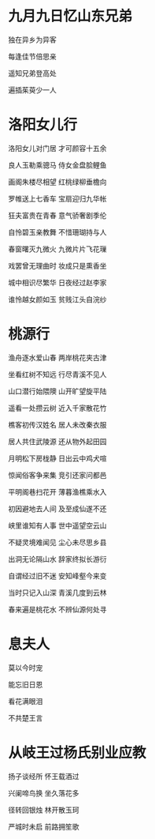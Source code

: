 # 九月九日忆山东兄弟

独在异乡为异客

每逢佳节倍思亲

遥知兄弟登高处

遍插茱萸少一人

# 洛阳女儿行

洛阳女儿对门居 才可颜容十五余

良人玉勒乘骢马 侍女金盘脍鲤鱼

画阁朱楼尽相望 红桃绿柳垂檐向

罗帷送上七香车 宝扇迎归九华帐

狂夫富贵在青春 意气骄奢剧季伦

自怜碧玉亲教舞 不惜珊瑚持与人

春窗曙灭九微火 九微片片飞花璅

戏罢曾无理曲时 妆成只是熏香坐

城中相识尽繁华 日夜经过赵李家

谁怜越女颜如玉 贫贱江头自浣纱

# 桃源行

渔舟逐水爱山春 两岸桃花夹古津

坐看红树不知远 行尽青溪不见人

山口潜行始隈隩 山开旷望旋平陆

遥看一处攒云树 近入千家散花竹

樵客初传汉姓名 居人未改秦衣服

居人共住武陵源 还从物外起田园

月明松下房栊静 日出云中鸡犬喧

惊闻俗客争来集 竞引还家问都邑

平明阁巷扫花开 薄暮渔樵乘水入

初因避地去人间 及至成仙遂不还

峡里谁知有人事 世中遥望空云山

不疑灵境难闻见 尘心未尽思乡县

出洞无论隔山水 辞家终拟长游衍

自谓经过旧不迷 安知峰壑今来变

当时只记入山深 青溪几度到云林

春来遍是桃花水 不辨仙源何处寻

# 息夫人

莫以今时宠

能忘旧日恩

看花满眼泪

不共楚王言

# 从岐王过杨氏别业应教

扬子谈经所 怀王载酒过

兴阑啼鸟换 坐久落花多

径转回银烛 林开散玉珂

严城时未启 前路拥笙歌
